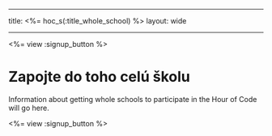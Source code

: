* * *

title: <%= hoc_s(:title_whole_school) %> layout: wide

* * *

<%= view :signup_button %>

# Zapojte do toho celú školu

Information about getting whole schools to participate in the Hour of Code will go here.

<%= view :signup_button %>